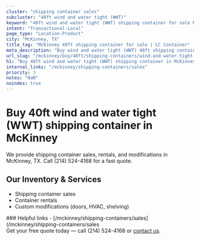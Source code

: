 ```yaml
---
cluster: "shipping container sales"
subcluster: "40ft wind and water tight (WWT)"
keyword: "40ft wind and water tight (WWT) shipping container for sale McKinney, TX"
intent: "Transactional-Local"
page_type: "Location-Product"
city: "McKinney, TX"
title_tag: "McKinney 40ft shipping container for sale | LC Container"
meta_description: "Buy wind and water tight (WWT) 40ft shipping container sale with local delivery in McKinney, TX. LC Container — local Since 2003. Request a fast quote today."
url_slug: "/mckinney/buy/40ft/shipping-containers/wind-and-water-tight-wwt"
h1: "Buy 40ft wind and water tight (WWT) shipping container in McKinney"
internal_links: "/mckinney/shipping-containers/sales"
priority: 3
notes: "NaN"
noindex: true
---
```


# Buy 40ft wind and water tight (WWT) shipping container in McKinney

We provide shipping container sales, rentals, and modifications in McKinney, TX. Call (214) 524-4168 for a fast quote.

## Our Inventory & Services
- Shipping container sales
- Container rentals
- Custom modifications (doors, HVAC, shelving)

<div data-section="internal-links">
### Helpful links
- [/mckinney/shipping-containers/sales](/mckinney/shipping-containers/sales
</div>

<div data-section="cta">
Get your free quote today — call (214) 524-4168 or <a href="/contact">contact us</a>.
</div>

<script type="application/ld+json">{"@context":"https://schema.org","@type":"FAQPage","mainEntity":[{"@type":"Question","name":"How much does delivery cost in McKinney, TX?","acceptedAnswer":{"@type":"Answer","text":"Delivery costs vary by distance and container size. Most deliveries in McKinney, TX range from $150-$300. Call (214) 524-4168 for an exact quote based on your specific location."}},{"@type":"Question","name":"Do you offer financing or payment plans?","acceptedAnswer":{"@type":"Answer","text":"We accept major credit cards, checks, and can discuss commercial terms for bulk purchases. Call (214) 524-4168 to discuss options."}},{"@type":"Question","name":"Can you customize containers in McKinney, TX?","acceptedAnswer":{"@type":"Answer","text":"Yes — we perform modifications like doors, HVAC, insulation, and shelving. Request a custom quote at (214) 524-4168 or via our contact form."}}]}</script>
